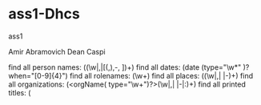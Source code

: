 # ass1-Dhcs
ass1

Amir Abramovich 
Dean Caspi

find all person names: (<persName>(\w|,|[(,),-, ])+)
find all dates: (date (type="\w*" )?when="[0-9]{4}")
find all rolenames: (<roleName>\w+)
find all places: (<placeName type="\w+">(\w|,| |-)+)
find all organizations: (<orgName( type="\w+")?>(\w|,| |-|:)+)
find all printed titles: (<title type="\w+">(\w|,|[(,),-, ])+)

union of all:
((<persName>(\w|,|[(,),-, ])+)|(date (type="\w*" )?when="[0-9]{4}")|(<roleName>\w+)|(<placeName type="\w+">(\w|,| |-)+)|(<orgName( type="\w+")?>(\w|,| |-|:)+)|(<title type="\w+">(\w|,|[(,),-, ])+))

copy all

<orgName>BGU
<persName>יהושע, אברהם (בולי) גבריאל
date type="birth" when="1936"
<roleName>סופר
<roleName>מסאי
<roleName>מחזאי
<placeName type="city">ירושלים
<persName>יעקב יהושע
<placeName type="city">סלוניקי
<placeName type="city">פראג
<placeName type="city">ירושלים
<persName>מלכה רוזיליו
date when="1932"
<placeName type="city">מוגדור, מרוקו
<persName>אברהם
<roleName>אב
<placeName type="city">ירושלים
<orgName type="religious">בית הכנסת
<orgName type="education">הגימנסיה העברית
<placeName type="city">רחביה
<orgName type="Movement">הצופים
<roleName>מדריך
<orgName type="military">נח
<orgName type="military">צנחנים
<orgName type="military">נח
date when="1956"
<placeName type="Kibbutz">קיבוץ חצרים
<placeName type="city">ירושלים
<orgName type="education">אוניברסיטה העברית
<placeName type="city">ירושלים
date type="marrige" when="1960"
<persName>רבקה לבית קרני
date when="1963"
<placeName type="city">פריז
<persName>רבקה
<persName>יהושע
<roleName>מזכיר
<orgName>ההתאחדות העולמית של הסטודנטים היהודים
<placeName type="city">פריז
<persName>סיון
date when="1967"
<persName>יהושע
<placeName type="city">חיפה
<placeName type="city">חיפה
<persName>גדעון
date when="1970"
<persName>נחום
date when="1974"
<orgName type="education">אוניברסיטת חיפה
<roleName>דיקן
<orgName type="education">מכינה הקדם-אקדמית
<persName>יהושע
date when="1972"
<roleName>מרצה
<persName>עגנון
<persName>קפקא
<persName>יהושע
<title type="magazine">משא
<title type="magazine">קשת
<title type="book">מיתתו של הזקן מן הקומה הראשונה
<title type="book">מות הזקן
date when="1957"
<placeName type="Kibbutz">קיבוץ חצרים
<persName>יהושע
<persName>יהושע
<persName>ש
<persName>קפקא
<persName>קאמי
<title type="book">מות הזקן
<persName>יהושע
<title type="book">מות הזקן
<orgName type="publishing">הקיבוץ המאוחד
date when="1962"
<title type="book">מול היערות
date when="1968"
<title type="book">תחילת קיץ 1970
date when="1972"
<persName>יהושע
<title type="book">בסיס
date when="1974"
<persName>יהושע
date when="1993"
<persName>יהושע
<title type="book">המאהב
<orgName type="publishing">שוקן
date when="1977"
<title type="book">גירושים מאוחרים
date when="1982"
<title type="book">מולכו
date when="1987"
<title type="book">מר מאני
date when="1990"
<title type="book">השיבה מהודו
date when="1994"
<persName>יהושע
date when="1995"
<title type="book">מר מאני
<persName>יהושע
<persName>א
date when="2010"
<title type="book">השיבה מהודו
<persName>יהושע
<placeName type="country">הודו
<persName>יהושע
date when="1997"
<title type="book">מסות על תום האלף
date when="1999"
<persName>יהושע
<title type="book">עב
date when="2001"
<title type="book">שליחותו של הממונה על משאבי אנוש
date when="2004"
<title type="book">אש ידידותית
date when="2007"
<persName>יהושע
<placeName type="country">ישראל
<title type="book">מר מאני
<placeName type="country">פולין
<placeName type="country">ישראל
<placeName type="country">פולין
<title type="book">מסע אל תום האלף
<placeName type="city">פריז
<placeName type="country">ברית המועצות
<title type="book">שליחותו של הממונה על משאבי אנוש
<placeName type="continent">אפריקה
<placeName type="city">ירושלים
<persName>יהושע
<persName>יהושע
<placeName type="continent">מזרח הרחוק
<persName>יהושע
<title type="book">בזכות הנורמליות
date when="1980"
<title type="book">הקיר  וההר, מציאותו הלא ספרותית של הסופר בישראל
date when="1989"
<title type="book">אחיזת מולדת
date when="2008"
<title type="book">כוחה הנורא של אשמה קטנה
date when="1998"
<persName>יהושע
<roleName>מחזאי
<persName>יהושע
<placeName type="country">ישראל
<orgName type="culture">תיאטרון חיפה
<title type="perfoemance">לילה במאי
date when="1969"
<title type="performance">חפצים
date when="1986"
<title type="performance">תינוקות לילה
date when="1992"
<placeName type="country">ברזיל
<persName>יהושע
date when="1995"
<persName>בלבן, אברהם
<title type="book">מר מולכו
<orgName type="publishing">תל אביב: הקיבוץ המאוחד
date when="1993"
<persName>בן
<roleName>עורכת
<title type="book">בכיוון הנגדי
<orgName type="publishing">תל אביב: הקיבוץ המאוחד
date when="1995"
<title type="book">והיא תהילתך
<orgName type="publishing">ירושלים: שוקן
date when="2006"
<persName>בנבג
<persName>ניצה בן
<persName>זיוה שמיר
<roleName>עורכים
<title type="book">מבטים מצטלבים
<orgName type="publishing">תל אביב: הקיבוץ המאוחד
date when="2010"
<persName>יצחקי, ידידיה
<title type="book">הפסוקים הסמויים מן העין
<orgName type="publishing">רמת גן: אוניברסיטת בר-אילן
date when="1992"
<orgName type="publishing">תל אביב: ספרית פועלים
date when="1980"
<persName>סדן
<title type="book">א
<orgName type="publishing">תל אביב: ספרית פועלים
date when="1981"
<orgName type="publishing">תל אביב: נמרוד
date when="2003"
<persName>שמיר, זיוה
<persName>אביבה דורון
<roleName>עורכות
<title type="book">מסות על תום האלף
<orgName type="publishing">תל אביב: הקיבוץ המאוחד
date when="1999"
<persName>Trevisan
<title type="book">Leggere Yehoshua
date when="2006"
<persName>Horn, Bernard
<title type="book">Facing the Fires
<orgName type="publishing">New York: Syracuse University Press
date when="1997"